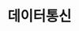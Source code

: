 ---
title: "데이터통신"
layout: category
permalink: /전공/데이터통신/
author_profile: true
sidebar_main: true
taxonomy: 데이터통신
---